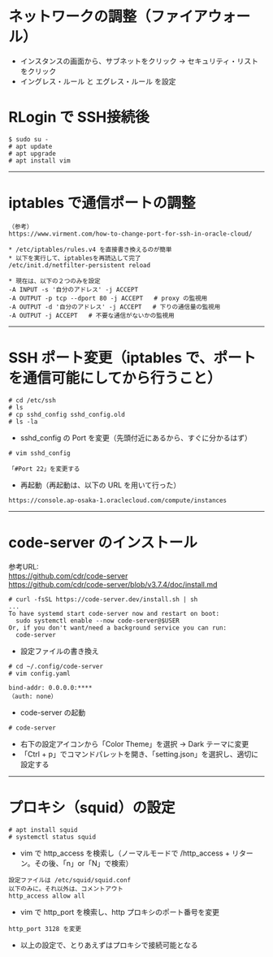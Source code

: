 # ネットワークの調整（ファイアウォール）
* インスタンスの画面から、サブネットをクリック -> セキュリティ・リスト をクリック
* イングレス・ルール と エグレス・ルール を設定

# RLogin で SSH接続後
```
$ sudo su -
# apt update
# apt upgrade
# apt install vim
```
---
# iptables で通信ポートの調整

```
（参考）
https://www.virment.com/how-to-change-port-for-ssh-in-oracle-cloud/

* /etc/iptables/rules.v4 を直接書き換えるのが簡単
* 以下を実行して、iptablesを再読込して完了
/etc/init.d/netfilter-persistent reload

* 現在は、以下の２つのみを設定
-A INPUT -s '自分のアドレス' -j ACCEPT
-A OUTPUT -p tcp --dport 80 -j ACCEPT   # proxy の監視用
-A OUTPUT -d '自分のアドレス' -j ACCEPT   # 下りの通信量の監視用
-A OUTPUT -j ACCEPT   # 不要な通信がないかの監視用
```

---
# SSH ポート変更（iptables で、ポートを通信可能にしてから行うこと）
```
# cd /etc/ssh
# ls
# cp sshd_config sshd_config.old
# ls -la
```
* sshd_config の Port を変更（先頭付近にあるから、すぐに分かるはず）
```
# vim sshd_config

「#Port 22」を変更する
```

* 再起動（再起動は、以下の URL を用いて行った）
```
https://console.ap-osaka-1.oraclecloud.com/compute/instances
```

---
# code-server のインストール
参考URL:  
https://github.com/cdr/code-server  
https://github.com/cdr/code-server/blob/v3.7.4/doc/install.md
```
# curl -fsSL https://code-server.dev/install.sh | sh
...
To have systemd start code-server now and restart on boot:
  sudo systemctl enable --now code-server@$USER
Or, if you don't want/need a background service you can run:
  code-server
```
* 設定ファイルの書き換え
```
# cd ~/.config/code-server
# vim config.yaml

bind-addr: 0.0.0.0:****
（auth: none）
```
* code-server の起動
```
# code-server
```
* 右下の設定アイコンから「Color Theme」を選択 -> Dark テーマに変更  
* 「Ctrl + p」でコマンドパレットを開き、「setting.json」を選択し、適切に設定する


---
# プロキシ（squid）の設定
```
# apt install squid
# systemctl status squid
```
* vim で http_access を検索し（ノーマルモードで /http_access + リターン。その後、「n」or「N」で検索）

```
設定ファイルは /etc/squid/squid.conf
以下のみに。それ以外は、コメントアウト
http_access allow all
```
* vim で http_port を検索し、http プロキシのポート番号を変更
```
http_port 3128 を変更
```
* 以上の設定で、とりあえずはプロキシで接続可能となる


